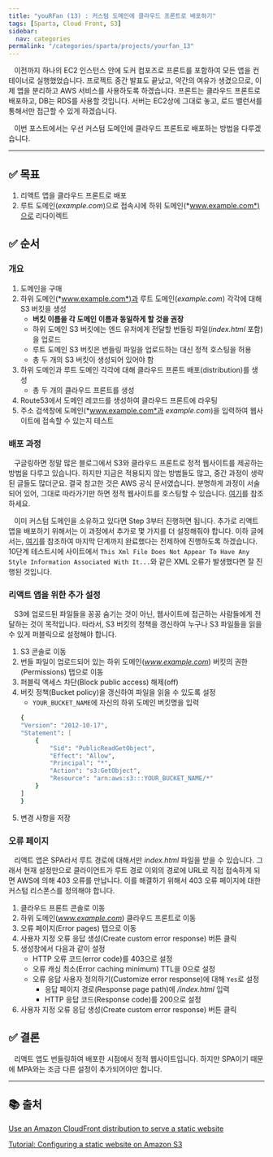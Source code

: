 ```yaml
---
title: "youRFan (13) : 커스텀 도메인에 클라우드 프론트로 배포하기"
tags: [Sparta, Cloud Front, S3]
sidebar:
  nav: categories
permalink: "/categories/sparta/projects/yourfan_13"
---
```


<div class="article__content" markdown="1">

&ensp; 이전까지 하나의 EC2 인스턴스 안에 도커 컴포즈로 프론트를 포함하여 모든 앱을 컨테이너로 실행했었습니다. 프로젝트 중간 발표도 끝났고, 약간의 여유가 생겼으므로, 이제 앱을 분리하고 AWS 서비스를 사용하도록 하겠습니다. 프론트는 클라우드 프론트로 배포하고, DB는 RDS를 사용할 것입니다. 서버는 EC2상에 그대로 놓고, 로드 밸런서를 통해서만 접근할 수 있게 하겠습니다.

&ensp; 이번 포스트에서는 우선 커스텀 도메인에 클라우드 프론트로 배포하는 방법을 다루겠습니다.

---

## ✅ 목표

1. 리액트 앱을 클라우드 프론트로 배포
2. 루트 도메인(_example.com_)으로 접속시에 하위 도메인(*www.example.com*)으로 리다이렉트

## ✅ 순서

### 개요

1. 도메인을 구매
2. 하위 도메인(*www.example.com*)과 루트 도메인(_example.com_) 각각에 대해 S3 버킷을 생성
   - **버킷 이름을 각 도메인 이름과 동일하게 할 것을 권장**
   - 하위 도메인 S3 버킷에는 엔드 유저에게 전달할 번들링 파일(_index.html_ 포함)을 업로드
   - 루트 도메인 S3 버킷은 번들링 파일을 업로드하는 대신 정적 호스팅을 허용
   - 총 두 개의 S3 버킷이 생성되어 있어야 함
3. 하위 도메인과 루트 도메인 각각에 대해 클라우드 프론트 배포(distribution)를 생성
   - 총 두 개의 클라우드 프론트를 생성
4. Route53에서 도메인 레코드를 생성하여 클라우드 프론트에 라우팅
5. 주소 검색창에 도메인(*www.example.com*과 _example.com_)을 입력하여 웹사이트에 접속할 수 있는지 테스트

### 배포 과정

&ensp; 구글링하면 정말 많은 블로그에서 S3와 클라우드 프론트로 정적 웹사이트를 제공하는 방법을 다루고 있습니다. 하지만 지금은 적용되지 않는 방법들도 많고, 중간 과정이 생략된 글들도 많더군요. 결국 참고한 것은 AWS 공식 문서였습니다. 분명하게 과정이 서술되어 있어, 그대로 따라가기만 하면 정적 웹사이트를 호스팅할 수 있습니다. [여기](https://docs.aws.amazon.com/Route53/latest/DeveloperGuide/getting-started-cloudfront-overview.html#getting-started-cloudfront-domain-name)를 참조하세요.

&ensp; 이미 커스텀 도메인을 소유하고 있다면 Step 3부터 진행하면 됩니다. 추가로 리액트 앱을 배포하기 위해서는 이 과정에서 추가로 몇 가지를 더 설정해줘야 합니다. 이하 글에서는, [여기](https://docs.aws.amazon.com/Route53/latest/DeveloperGuide/getting-started-cloudfront-overview.html#getting-started-cloudfront-domain-name)를 참조하여 마지막 단계까지 완료했다는 전제하에 진행하도록 하겠습니다. 10단계 테스트시에 사이트에서 `This Xml File Does Not Appear To Have Any Style Information Associated With It...`와 같은 XML 오류가 발생했다면 잘 진행된 것입니다.

### 리액트 앱을 위한 추가 설정

&ensp; S3에 업로드된 파일들을 꽁꽁 숨기는 것이 아닌, 웹사이트에 접근하는 사람들에게 전달하는 것이 목적입니다. 따라서, S3 버킷의 정책을 갱신하여 누구나 S3 파일들을 읽을 수 있게 퍼블릭으로 설정해야 합니다.

1. S3 콘솔로 이동
2. 번들 파일이 업로드되어 있는 하위 도메인(*www.example.com*) 버킷의 권한(Permissions) 탭으로 이동
3. 퍼블릭 액세스 차단(Block public access) 해제(off)
4. 버킷 정책(Bucket policy)을 갱신하여 파일을 읽을 수 있도록 설정
   - `YOUR_BUCKET_NAME`에 자신의 하위 도메인 버킷명을 입력
   ```zsh
   {
   "Version": "2012-10-17",
   "Statement": [
       {
           "Sid": "PublicReadGetObject",
           "Effect": "Allow",
           "Principal": "*",
           "Action": "s3:GetObject",
           "Resource": "arn:aws:s3:::YOUR_BUCKET_NAME/*"
       }
   ]
   }
   ```
5. 변경 사항을 저장

### 오류 페이지

&ensp; 리액트 앱은 SPA라서 루트 경로에 대해서만 _index.html_ 파일을 받을 수 있습니다. 그래서 현재 설정만으로 클라이언트가 루트 경로 이외의 경로에 URL로 직접 접속하게 되면 AWS에 의해 403 오류를 만납니다. 이를 해결하기 위해서 403 오류 페이지에 대한 커스텀 리스폰스를 정의해야 합니다.

1. 클라우드 프론트 콘솔로 이동
2. 하위 도메인(*www.example.com*) 클라우드 프론트로 이동
3. 오류 페이지(Error pages) 탭으로 이동
4. 사용자 지정 오류 응답 생성(Create custom error response) 버튼 클릭
5. 생성창에서 다음과 같이 설정
   - HTTP 오류 코드(error code)를 403으로 설정
   - 오류 캐싱 최소(Error caching minimum) TTL을 0으로 설정
   - 오류 응답 사용자 정의하기(Customize error response)에 대해 `Yes`로 설정
     - 응답 페이지 경로(Response page path)에 _/index.html_ 입력
     - HTTP 응답 코드(Response code)를 200으로 설정
6. 사용자 지정 오류 응답 생성(Create custom error response) 버튼 클릭

## ✅ 결론

&ensp; 리액트 앱도 번들링하여 배포한 시점에서 정적 웹사이트입니다. 하지만 SPA이기 때문에 MPA와는 조금 다른 설정이 추가되어야만 합니다.

---

## 📚 출처

[Use an Amazon CloudFront distribution to serve a static website](https://docs.aws.amazon.com/Route53/latest/DeveloperGuide/getting-started-cloudfront-overview.html#getting-started-cloudfront-domain-name)

[Tutorial: Configuring a static website on Amazon S3](https://docs.aws.amazon.com/ko_kr/AmazonS3/latest/userguide/HostingWebsiteOnS3Setup.html#step2-add-bucket-policy-make-content-public)

</div>
